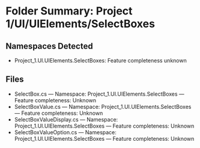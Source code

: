 # Folder Summary: Project 1/UI/UIElements/SelectBoxes

## Namespaces Detected
- Project_1.UI.UIElements.SelectBoxes: Feature completeness unknown

## Files
- SelectBox.cs — Namespace: Project_1.UI.UIElements.SelectBoxes — Feature completeness: Unknown
- SelectBoxValue.cs — Namespace: Project_1.UI.UIElements.SelectBoxes — Feature completeness: Unknown
- SelectBoxValueDisplay.cs — Namespace: Project_1.UI.UIElements.SelectBoxes — Feature completeness: Unknown
- SelectBoxValueOption.cs — Namespace: Project_1.UI.UIElements.SelectBoxes — Feature completeness: Unknown
